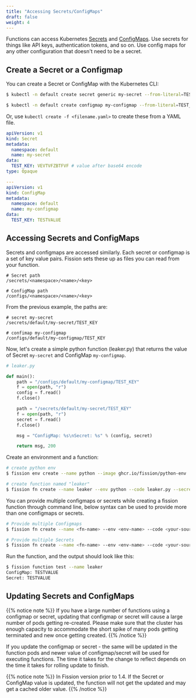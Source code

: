 ```yaml
---
title: "Accessing Secrets/ConfigMaps"
draft: false
weight: 4
---
```


Functions can access Kubernetes [Secrets](https://kubernetes.io/docs/concepts/configuration/secret/) and [ConfigMaps](https://kubernetes.io/docs/concepts/storage/volumes/#configmap).
Use secrets for things like API keys, authentication tokens, and so on.
Use config maps for any other configuration that doesn't need to be a secret.

## Create a Secret or a Configmap

You can create a Secret or ConfigMap with the Kubernetes CLI:

```bash
$ kubectl -n default create secret generic my-secret --from-literal=TEST_KEY="TESTVALUE"

$ kubectl -n default create configmap my-configmap --from-literal=TEST_KEY="TESTVALUE"
```

Or, use `kubectl create -f <filename.yaml>` to create these from a YAML file.

```yaml
apiVersion: v1
kind: Secret
metadata:
  namespace: default
  name: my-secret
data:
  TEST_KEY: VEVTVFZBTFVF # value after base64 encode
type: Opaque

---
apiVersion: v1
kind: ConfigMap
metadata:
  namespace: default
  name: my-configmap
data:
  TEST_KEY: TESTVALUE
```

## Accessing Secrets and ConfigMaps

Secrets and configmaps are accessed similarly.
Each secret or configmap is a set of key value pairs.
Fission sets these up as files you can read from your function.

```text
# Secret path
/secrets/<namespace>/<name>/<key>

# ConfigMap path
/configs/<namespace>/<name>/<key>
```

From the previous example, the paths are:

```text
# secret my-secret
/secrets/default/my-secret/TEST_KEY

# confimap my-configmap
/configs/default/my-configmap/TEST_KEY
```

Now, let's create a simple python function (leaker.py) that returns the value of Secret `my-secret` and ConfigMap `my-configmap`.

```python
# leaker.py

def main():
    path = "/configs/default/my-configmap/TEST_KEY"
    f = open(path, "r")
    config = f.read()
    f.close()

    path = "/secrets/default/my-secret/TEST_KEY"
    f = open(path, "r")
    secret = f.read()
    f.close()

    msg = "ConfigMap: %s\nSecret: %s" % (config, secret)

    return msg, 200
```

Create an environment and a function:

```bash
# create python env
$ fission env create --name python --image ghcr.io/fission/python-env

# create function named "leaker"
$ fission fn create --name leaker --env python --code leaker.py --secret my-secret --configmap my-configmap
```

You can provide multiple configmaps or secrets while creating a fission function through command line, below syntax can be used to provide more than one configmaps or secrets.

```bash
# Provide multiple Configmaps
$ fission fn create --name <fn-name> --env <env-name> --code <your-source> --configmap <configmap-one> --configmap <configmap-two>

# Provide multiple Secrets
$ fission fn create --name <fn-name> --env <env-name> --code <your-source> --secret <secret-one> --secret <secret-two>
```

Run the function, and the output should look like this:

```bash
$ fission function test --name leaker
ConfigMap: TESTVALUE
Secret: TESTVALUE
```

## Updating Secrets and ConfigMaps

{{% notice note %}}
If you have a large number of functions using a configmap or secret, updating that configmap or secret will cause a large number of pods getting re-created.
Please make sure that the cluster has enough capacity to accommodate the short spike of many pods getting terminated and new once getting created.
{{% /notice %}}

If you update the configmap or secret - the same will be updated in the function pods and newer value of configmap/secret will be used for executing functions.
The time it takes for the change to reflect depends on the time it takes for rolling update to finish.

{{% notice note %}}
In Fission version prior to 1.4.
If the Secret or ConfigMap value is updated, the function will not get the updated and may get a cached older value.
{{% /notice %}}
